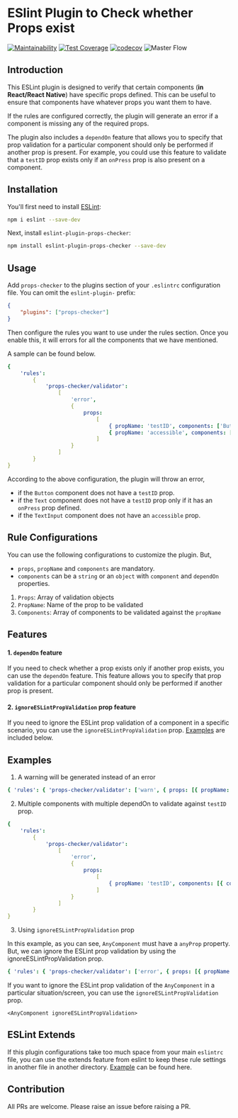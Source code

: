 # ESlint Plugin to Check whether Props exist

[![Maintainability](https://api.codeclimate.com/v1/badges/b3c97859f2e06cd3a6b0/maintainability)](https://codeclimate.com/github/samitha9125/eslint-plugin-props-validator/maintainability) [![Test Coverage](https://api.codeclimate.com/v1/badges/b3c97859f2e06cd3a6b0/test_coverage)](https://codeclimate.com/github/samitha9125/eslint-plugin-props-validator/test_coverage) [![codecov](https://codecov.io/gh/samitha9125/eslint-plugin-props-validator/branch/main/graph/badge.svg?token=PAB35G2RNG)](https://codecov.io/gh/samitha9125/eslint-plugin-props-validator) ![Master Flow](https://github.com/samitha9125/eslint-plugin-props-validator/actions/workflows/main.yml/badge.svg)
## Introduction

This ESLint plugin is designed to verify that certain components (**in React/React Native**) have specific props defined. This can be useful to ensure that components have whatever props you want them to have.

If the rules are configured correctly, the plugin will generate an error if a component is missing any of the required props.

The plugin also includes a `dependOn` feature that allows you to specify that prop validation for a particular component should only be performed if another prop is present. For example, you could use this feature to validate that a `testID` prop exists only if an `onPress` prop is also present on a component.

## Installation

You'll first need to install [ESLint](https://eslint.org/):

```sh
npm i eslint --save-dev
```

Next, install `eslint-plugin-props-checker`:

```sh
npm install eslint-plugin-props-checker --save-dev
```

## Usage

Add `props-checker` to the plugins section of your `.eslintrc` configuration file. You can omit the `eslint-plugin-` prefix:

```json
{
    "plugins": ["props-checker"]
}
```

Then configure the rules you want to use under the rules section. Once you enable this, it will errors for all the components that we have mentioned.

A sample can be found below.

```yaml
{
    'rules':
        {
            'props-checker/validator':
                [
                    'error',
                    {
                        props:
                            [
                                { propName: 'testID', components: ['Button', { component: 'Text', dependOn: 'onPress' }] },
                                { propName: 'accessible', components: ['TextInput'] }
                            ]
                    }
                ]
        }
}
```

According to the above configuration, the plugin will throw an error,

-   if the `Button` component does not have a `testID` prop.
-   if the `Text` component does not have a `testID` prop only if it has an `onPress` prop defined.
-   if the `TextInput` component does not have an `accessible` prop.

## Rule Configurations

You can use the following configurations to customize the plugin. But,

-   `props`, `propName` and `components` are mandatory.
-   `components` can be a `string` or an `object` with `component` and `dependOn` properties.

1. `Props`: Array of validation objects
2. `PropName`: Name of the prop to be validated
3. `Components`: Array of components to be validated against the `propName`

## Features

#### 1. `dependOn` feature
If you need to check whether a prop exists only if another prop exists, you can use the `dependOn` feature. This feature allows you to specify that prop validation for a particular component should only be performed if another prop is present.

#### 2. `ignoreESLintPropValidation` prop feature
If you need to ignore the ESLint prop validation of a component in a specific scenario, you can use the `ignoreESLintPropValidation` prop. [Examples](##Examples) are included below.



## Examples

1. A warning will be generated instead of an error

```yaml
{ 'rules': { 'props-checker/validator': ['warn', { props: [{ propName: 'customProp', components: ['CustomComponent'] }] }] } }
```

2. Multiple components with multiple dependOn to validate against `testID` prop.

```yaml
{
    'rules':
        {
            'props-checker/validator':
                [
                    'error',
                    {
                        props:
                            [
                                { propName: 'testID', components: [{ component: 'Button', dependOn: 'title' }, { component: 'Text', dependOn: 'onPress' }] }
                            ]
                    }
                ]
        }
}
```
3. Using `ignoreESLintPropValidation` prop

In this example, as you can see, `AnyComponent` must have a `anyProp` property. But, we can ignore the ESLint prop validation by using the ignoreESLintPropValidation prop.

```yaml
{ 'rules': { 'props-checker/validator': ['error', { props: [{ propName: 'anyProp', components: [ 'AnyComponent'] }] }] } }
```

If you want to ignore the ESLint prop validation of the `AnyComponent` in a particular situation/screen, you can use the `ignoreESLintPropValidation` prop.
```tsx
<AnyComponent ignoreESLintPropValidation>
```

## ESLint Extends
If this plugin configurations take too much space from your main `eslintrc` file, you can use the extends feature from eslint to keep these rule settings in another file in another directory. [Example](https://gist.github.com/randallreedjr/40282968b6f39dc3f423dd3cf1106455) can be found here.

## Contribution

All PRs are welcome. Please raise an issue before raising a PR.